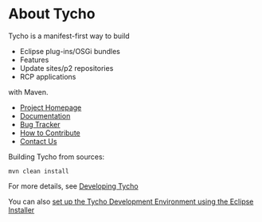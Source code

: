 About Tycho
===========

Tycho is a manifest-first way to build

  * Eclipse plug-ins/OSGi bundles
  * Features
  * Update sites/p2 repositories
  * RCP applications
  
with Maven.

  * [Project Homepage](http://www.eclipse.org/tycho/)
  * [Documentation](http://eclipse.org/tycho/documentation.php)
  * [Bug Tracker](https://bugs.eclipse.org/bugs/buglist.cgi?product=Tycho)
  * [How to Contribute](http://wiki.eclipse.org/Tycho/Contributor_Guide)
  * [Contact Us](https://dev.eclipse.org/mailman/listinfo/tycho-user)

Building Tycho from sources:

    mvn clean install

For more details, see [Developing Tycho](http://wiki.eclipse.org/Developing_Tycho)

You can also [set up the Tycho Development Environment using the Eclipse Installer](setup/README.md)
